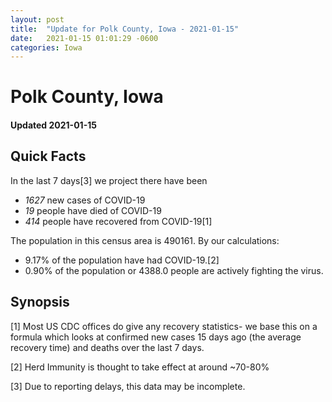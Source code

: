 ```yaml
---
layout: post
title:  "Update for Polk County, Iowa - 2021-01-15"
date:   2021-01-15 01:01:29 -0600
categories: Iowa
---
```


# Polk County, Iowa
#### Updated 2021-01-15

## Quick Facts

In the last 7 days[3] we project there have been
- *1627* new cases of COVID-19
- *19* people have died of COVID-19
- *414* people have recovered from COVID-19[1]

The population in this census area is 490161. By our calculations:
- 9.17% of the population have had COVID-19.[2]
- 0.90% of the population or 4388.0 people are actively fighting the virus.

## Synopsis




[1] Most US CDC offices do give any recovery statistics- we base this on a formula which looks at confirmed new cases
15 days ago (the average recovery time) and deaths over the last 7 days.

[2] Herd Immunity is thought to take effect at around ~70-80%

[3] Due to reporting delays, this data may be incomplete.
 
    